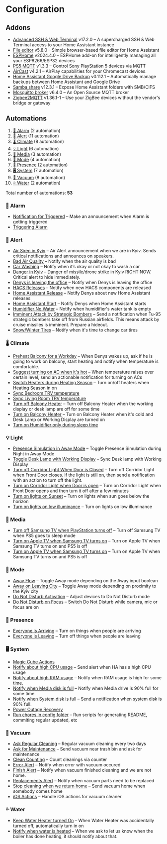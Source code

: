 # Configuration

## Addons

<!-- start-addons -->

- [Advanced SSH & Web Terminal](https://github.com/hassio-addons/addon-ssh) v17.2.0 – A supercharged SSH & Web Terminal access to your Home Assistant instance
- [File editor](https://github.com/home-assistant/addons/tree/master/configurator) v5.8.0 – Simple browser-based file editor for Home Assistant
- [ESPHome](https://esphome.io/) v2024.4.0 – ESPHome add-on for intelligently managing all your ESP8266/ESP32 devices
- [PS5 MQTT](https://github.com/FunkeyFlo/ps5-mqtt/tree/main/add-ons/ps5-mqtt) v1.3.3 – Control Sony PlayStation 5 devices via MQTT
- [AirCast](https://github.com/hassio-addons/addon-aircast) v4.2.1 – AirPlay capabilities for your Chromecast devices.
- [Home Assistant Google Drive Backup](https://github.com/sabeechen/hassio-google-drive-backup) v0.112.1 – Automatically manage backups between Home Assistant and Google Drive
- [Samba share](https://github.com/home-assistant/addons/tree/master/samba) v12.3.1 – Expose Home Assistant folders with SMB/CIFS
- [Mosquitto broker](https://github.com/home-assistant/addons/tree/master/mosquitto) v6.4.0 – An Open Source MQTT broker
- [Zigbee2MQTT](https://github.com/zigbee2mqtt/hassio-zigbee2mqtt/tree/master/zigbee2mqtt) v1.36.1-1 – Use your ZigBee devices without the vendor's bridge or gateway
<!-- end-addons -->

## Automations

<!-- start-automations -->

1. [🚨 Alarm](#-alarm) (2 automation)
1. [🔔 Alert](#-alert) (11 automation)
1. [🌡️ Climate](#-climate) (8 automation)
1. [💡 Light](#-light) (6 automation)
1. [🎵 Media](#-media) (3 automation)
1. [🚦 Mode](#-mode) (4 automation)
1. [🔘 Presence](#-presence) (2 automation)
1. [🖥️ System](#-system) (7 automation)
1. [🧹 Vacuum](#-vacuum) (8 automation)
1. [💦 Water](#-water) (2 automation)

Total number of automations: **53**️

### 🚨 Alarm

- [Notification for Triggered](https://github.com/denysdovhan/home-assistant-config/blob/a607f4151f0e739b78f5f908d8aaa354bd7760db/automations.yaml#L75) – Make an announcement when Alarm is getting triggered
- [Triggering Alarm](https://github.com/denysdovhan/home-assistant-config/blob/a607f4151f0e739b78f5f908d8aaa354bd7760db/automations.yaml#L52)

### 🔔 Alert

- [Air Siren in Kyiv](https://github.com/denysdovhan/home-assistant-config/blob/a607f4151f0e739b78f5f908d8aaa354bd7760db/automations.yaml#L1) – Air Alert announcement when we are in Kyiv. Sends critical notifications and announces on speakers.
- [Bad Air Quality](https://github.com/denysdovhan/home-assistant-config/blob/a607f4151f0e739b78f5f908d8aaa354bd7760db/automations.yaml#L364) – Notify when the air quality is bad
- [Car Washing](https://github.com/denysdovhan/home-assistant-config/blob/a607f4151f0e739b78f5f908d8aaa354bd7760db/automations.yaml#L424) – Notify when it’s okay or not okay to wash a car
- [Danger in Kyiv](https://github.com/denysdovhan/home-assistant-config/blob/a607f4151f0e739b78f5f908d8aaa354bd7760db/automations.yaml#L2168) – Danger of missile/drone strike in Kyiv RIGHT NOW. Critical alert to hide immediately.
- [Denys is leaving the office](https://github.com/denysdovhan/home-assistant-config/blob/a607f4151f0e739b78f5f908d8aaa354bd7760db/automations.yaml#L2036) – Notify when Denys is leaving the office
- [HACS Releases](https://github.com/denysdovhan/home-assistant-config/blob/a607f4151f0e739b78f5f908d8aaa354bd7760db/automations.yaml#L275) – Notify when new HACS components are released
- [Home Assistant Release](https://github.com/denysdovhan/home-assistant-config/blob/a607f4151f0e739b78f5f908d8aaa354bd7760db/automations.yaml#L244) – Notify Denys about new Home Assistant releases
- [Home Assistant Start](https://github.com/denysdovhan/home-assistant-config/blob/a607f4151f0e739b78f5f908d8aaa354bd7760db/automations.yaml#L318) – Notify Denys when Home Assistant starts
- [Humidifier No Water](https://github.com/denysdovhan/home-assistant-config/blob/a607f4151f0e739b78f5f908d8aaa354bd7760db/automations.yaml#L398) – Notify when humidifier's water tank is empty
- [Imminent Attack by Strategic Bombers](https://github.com/denysdovhan/home-assistant-config/blob/a607f4151f0e739b78f5f908d8aaa354bd7760db/automations.yaml#L2250) – Send a notification when Tu-95 strategic bombers take off from Russian airfields. This means attack by cruise missiles is imminent. Prepare a hideout.
- [Snow/Winter Tires](https://github.com/denysdovhan/home-assistant-config/blob/a607f4151f0e739b78f5f908d8aaa354bd7760db/automations.yaml#L474) – Notify when it's time to change car tires

### 🌡️ Climate

- [Preheat Balcony for a Workday](https://github.com/denysdovhan/home-assistant-config/blob/a607f4151f0e739b78f5f908d8aaa354bd7760db/automations.yaml#L730) – When Denys wakes up, ask if he is going to work on balcony, start heating and notify when temperature is comfortable.
- [Suggest turning on AC when it's hot](https://github.com/denysdovhan/home-assistant-config/blob/a607f4151f0e739b78f5f908d8aaa354bd7760db/automations.yaml#LNone) – When temperature raises over certain level, send an actionable notification for turning on ACs
- [Switch Heaters during Heating Season](https://github.com/denysdovhan/home-assistant-config/blob/a607f4151f0e739b78f5f908d8aaa354bd7760db/automations.yaml#L565) – Turn on/off heaters when Heating Season in on
- [Sync Bedroom TRV temperature](https://github.com/denysdovhan/home-assistant-config/blob/a607f4151f0e739b78f5f908d8aaa354bd7760db/automations.yaml#L556)
- [Sync Living Room TRV temperature](https://github.com/denysdovhan/home-assistant-config/blob/a607f4151f0e739b78f5f908d8aaa354bd7760db/automations.yaml#L547)
- [Turn off Balcony Heater](https://github.com/denysdovhan/home-assistant-config/blob/a607f4151f0e739b78f5f908d8aaa354bd7760db/automations.yaml#L678) – Turn off Balcony Heater when the working display or desk lamp are off for some time
- [Turn on Balcony Heater](https://github.com/denysdovhan/home-assistant-config/blob/a607f4151f0e739b78f5f908d8aaa354bd7760db/automations.yaml#L638) – Turn on Balcony Heater when it's cold and Desk Lamp or Working Display are turned on
- [Turn on Humidifier only during sleep time](https://github.com/denysdovhan/home-assistant-config/blob/a607f4151f0e739b78f5f908d8aaa354bd7760db/automations.yaml#L1776)

### 💡 Light

- [Presence Simulation in Away Mode](https://github.com/denysdovhan/home-assistant-config/blob/a607f4151f0e739b78f5f908d8aaa354bd7760db/automations.yaml#L1116) – Toggle Presence Simulation during Night in Away Mode
- [Toggle Desk Lamp with Working Display](https://github.com/denysdovhan/home-assistant-config/blob/a607f4151f0e739b78f5f908d8aaa354bd7760db/automations.yaml#L1031) – Sync Desk lamp with Working Display
- [Turn off Corridor Light When Door is Closed](https://github.com/denysdovhan/home-assistant-config/blob/a607f4151f0e739b78f5f908d8aaa354bd7760db/automations.yaml#L955) – Turn off Corridor Light when Front Door closes. If the light is still on, then send a notification with an action to turn off the light.
- [Turn on Corridor Light when Door is open](https://github.com/denysdovhan/home-assistant-config/blob/a607f4151f0e739b78f5f908d8aaa354bd7760db/automations.yaml#L932) – Turn on Corridor Light when Front Door opens and then turn it off after a few minutes
- [Turn on lights on Sunset](https://github.com/denysdovhan/home-assistant-config/blob/a607f4151f0e739b78f5f908d8aaa354bd7760db/automations.yaml#L824) – Turn on lights when sun goes below the horizon
- [Turn on lights on low illuminance](https://github.com/denysdovhan/home-assistant-config/blob/a607f4151f0e739b78f5f908d8aaa354bd7760db/automations.yaml#L873) – Turn on lights on low illuminance

### 🎵 Media

- [Turn off Samsung TV when PlayStation turns off](https://github.com/denysdovhan/home-assistant-config/blob/a607f4151f0e739b78f5f908d8aaa354bd7760db/automations.yaml#L95) – Turn off Samsung TV when PS5 goes to sleep mode
- [Turn on Apple TV when Samsung TV turns on](https://github.com/denysdovhan/home-assistant-config/blob/a607f4151f0e739b78f5f908d8aaa354bd7760db/automations.yaml#L1945) – Turn on Apple TV when Samsung TV turns on and PS5 is off
- [Turn on Apple TV when Samsung TV turns on](https://github.com/denysdovhan/home-assistant-config/blob/a607f4151f0e739b78f5f908d8aaa354bd7760db/automations.yaml#L1945) – Turn on Apple TV when Samsung TV turns on and PS5 is off

### 🚦 Mode

- [Away Flow](https://github.com/denysdovhan/home-assistant-config/blob/a607f4151f0e739b78f5f908d8aaa354bd7760db/automations.yaml#L1082) – Toggle Away mode depending on the Away input boolean
- [Away on Leaving City](https://github.com/denysdovhan/home-assistant-config/blob/a607f4151f0e739b78f5f908d8aaa354bd7760db/automations.yaml#L1092) – Toggle Away mode depending on proximity to the Kyiv city
- [Do Not Disturb Activation](https://github.com/denysdovhan/home-assistant-config/blob/a607f4151f0e739b78f5f908d8aaa354bd7760db/automations.yaml#L1047) – Adjust devices to Do Not Disturb mode
- [Do Not Disturb on Focus](https://github.com/denysdovhan/home-assistant-config/blob/a607f4151f0e739b78f5f908d8aaa354bd7760db/automations.yaml#L1064) – Switch Do Not Disturb while camera, mic or focus are on

### 🔘 Presence

- [Everyone is Arriving](https://github.com/denysdovhan/home-assistant-config/blob/a607f4151f0e739b78f5f908d8aaa354bd7760db/automations.yaml#L1144) – Turn on things when people are arriving
- [Everyone is Leaving](https://github.com/denysdovhan/home-assistant-config/blob/a607f4151f0e739b78f5f908d8aaa354bd7760db/automations.yaml#L1224) – Turn off things when people are leaving

### 🖥️ System

- [Magic Cube Actions](https://github.com/denysdovhan/home-assistant-config/blob/a607f4151f0e739b78f5f908d8aaa354bd7760db/automations.yaml#L122)
- [Notify about high CPU usage](https://github.com/denysdovhan/home-assistant-config/blob/a607f4151f0e739b78f5f908d8aaa354bd7760db/automations.yaml#L2070) – Send alert when HA has a high CPU usage
- [Notify about high RAM usage](https://github.com/denysdovhan/home-assistant-config/blob/a607f4151f0e739b78f5f908d8aaa354bd7760db/automations.yaml#L2101) – Notify when RAM usage is high for some time.
- [Notify when Media disk is full](https://github.com/denysdovhan/home-assistant-config/blob/a607f4151f0e739b78f5f908d8aaa354bd7760db/automations.yaml#L338) – Notify when Media drive is 90% full for some time.
- [Notify when System disk is full](https://github.com/denysdovhan/home-assistant-config/blob/a607f4151f0e739b78f5f908d8aaa354bd7760db/automations.yaml#L2138) – Send a notification when system disk is 90% full.
- [Power Outage Recovery](https://github.com/denysdovhan/home-assistant-config/blob/a607f4151f0e739b78f5f908d8aaa354bd7760db/automations.yaml#L1718)
- [Run chores in config folder](https://github.com/denysdovhan/home-assistant-config/blob/a607f4151f0e739b78f5f908d8aaa354bd7760db/automations.yaml#L2024) – Run scripts for generating README, commiting regular updated, etc

### 🧹 Vacuum

- [Ask Regular Cleaning](https://github.com/denysdovhan/home-assistant-config/blob/a607f4151f0e739b78f5f908d8aaa354bd7760db/automations.yaml#L1296) – Regular vacuum cleaning every two days
- [Ask for Maintenance](https://github.com/denysdovhan/home-assistant-config/blob/a607f4151f0e739b78f5f908d8aaa354bd7760db/automations.yaml#L1435) – Send vacuum near trash bin and ask for maintenance
- [Clean Counting](https://github.com/denysdovhan/home-assistant-config/blob/a607f4151f0e739b78f5f908d8aaa354bd7760db/automations.yaml#L2007) – Count cleanings via counter
- [Error Alert](https://github.com/denysdovhan/home-assistant-config/blob/a607f4151f0e739b78f5f908d8aaa354bd7760db/automations.yaml#L1407) – Notify when error with vacuum occured
- [Finish Alert](https://github.com/denysdovhan/home-assistant-config/blob/a607f4151f0e739b78f5f908d8aaa354bd7760db/automations.yaml#L1374) – Notify when vacuum finished cleaning and we are not home.
- [Replacements Alert](https://github.com/denysdovhan/home-assistant-config/blob/a607f4151f0e739b78f5f908d8aaa354bd7760db/automations.yaml#L1499) – Notify when vacuum parts need to be replaced
- [Stop cleaning when we return home](https://github.com/denysdovhan/home-assistant-config/blob/a607f4151f0e739b78f5f908d8aaa354bd7760db/automations.yaml#L1356) – Send vacuum home when somebody comes home
- [iOS Actions](https://github.com/denysdovhan/home-assistant-config/blob/a607f4151f0e739b78f5f908d8aaa354bd7760db/automations.yaml#L1579) – Handle iOS actions for vacuum cleaner

### 💦 Water

- [Keep Water Heater turned On](https://github.com/denysdovhan/home-assistant-config/blob/a607f4151f0e739b78f5f908d8aaa354bd7760db/automations.yaml#L1980) – When Water Heater was accidentally turned off, automatically turn in on
- [Notify when water is heated](https://github.com/denysdovhan/home-assistant-config/blob/a607f4151f0e739b78f5f908d8aaa354bd7760db/automations.yaml#L1650) – When we ask to let us know when the boiler has done heating, it should notify about that.
<!-- end-automations -->
